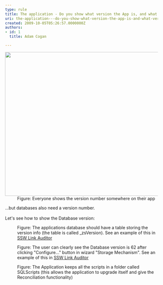 ```yaml
---
type: rule
title: The application - Do you show what version the App is, and what version the Database is?
uri: the-application---do-you-show-what-version-the-app-is-and-what-version-the-database-is
created: 2009-10-05T05:26:57.0000000Z
authors:
- id: 1
  title: Adam Cogan

---
```




<span class='intro'> 
  <dl class="image">
    <dt><img width="625" height="522" alt="" style="width&#58;576px;height&#58;475px;" src="/Standards/SoftwareDevelopment/RulesToBetterSQLServerSchemaDeployment/PublishingImages/LinkAuditor.png" /> </dt>
    <dd>Figure&#58; Everyone shows the version number somewhere on their app </dd>
</dl>
...but databases also need a version number.<br>
<br>
Let's see&#160;how to show the Database version&#58;&#160; 
 </span>


  <dl class="image">
    <dt><img alt="" src="/Standards/SoftwareDevelopment/RulesToBetterSQLServerSchemaDeployment/PublishingImages/zsVersionTable.png" /> </dt>
    <dd>Figure&#58; The applications database should have a table storing the version info (the table is called _zsVersion). See an example of this in <a href="http&#58;//www.ssw.com.au/SSW/LinkAuditor/">SSW Link Auditor</a> </dd>
</dl>
<dl class="image">
    <dt><img alt="" src="/Standards/SoftwareDevelopment/RulesToBetterSQLServerSchemaDeployment/PublishingImages/LinkAuditorVersion.png" /> </dt>
    <dd>Figure&#58; The user can clearly see the Database version is&#160;62&#160;after clicking &quot;Configure...&quot; button in wizard &quot;Storage Mechanism&quot;. See an example of this in <a href="http&#58;//www.ssw.com.au/SSW/LinkAuditor/">SSW Link Auditor</a> </dd>
</dl>
<dl class="image">
    <dt><img alt="" src="/Standards/SoftwareDevelopment/RulesToBetterSQLServerSchemaDeployment/PublishingImages/ChangeScripts.jpg" /> </dt>
    <dd>Figure&#58; The Application keeps all the scripts in a folder called SQLScripts (this allows the application to upgrade itself and give the Reconciliation functionality) </dd>
</dl>



